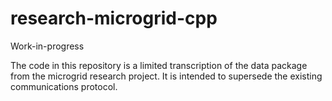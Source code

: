 # research-microgrid-cpp

Work-in-progress

The code in this repository is a limited transcription of the data package from the microgrid research project. It is intended to supersede the existing communications protocol.
